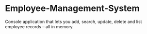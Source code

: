 # Employee-Management-System
Console application that lets you add, search, update, delete and list employee records – all in memory.
